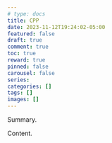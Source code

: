 ```yaml
---
# type: docs 
title: CPP
date: 2023-11-12T19:24:02-05:00
featured: false
draft: true
comment: true
toc: true
reward: true
pinned: false
carousel: false
series:
categories: []
tags: []
images: []
---
```


Summary.

<!--more-->

Content.
